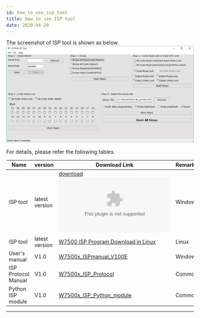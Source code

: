 ```yaml
---
id: how_to_use_isp_tool
title: How to use ISP tool
date: 2020-04-20
--- 
```


The screenshot of ISP tool is shown as below.
![picture0](/img/products/w7500/documents/appnote/picture0.png)

For details, please refer the following tables.

| Name                | version        | Download Link                                                                                                                    | Remarks |
| ------------------- | -------------- | -------------------------------------------------------------------------------------------------------------------------------- | ------- |
| ISP tool            | latest version | [download](/img/products/w5500/w5500_evb/icons/download.png) ![ISP tool download](/img/products/w7500/documents/appnote/w7500_isp_20180731.zip) | Window  |
| ISP tool            | latest version | [W7500 ISP Program Download in Linux](https://github.com/Wiznet/W7500_ISP)                                                       | Linux   |
| User's manual       | V1.0           | [W7500x\_ISPmanual\_V100E](/img/products/w7500/documents/appnote/w7500x_ispmanual_v100e_v2.pdf)                                     | Window  |
| ISP Protocol Manual | V1.0           | [W7500x\_ISP\_Protocol](/img/products/w7500/documents/appnote/w7500x_isp_communication_protocol_v1_0.pdf)                           | Common  |
| Python ISP module   | V1.0           | [W7500x\_ISP\_Python\_module](/img/products/w7500/documents/appnote/w7500isp.zip)                                             | Common  |

-----
